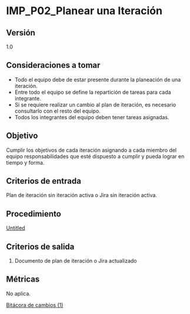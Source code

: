 # IMP_P02_Planear una Iteración

## Versión

1.0

## Consideraciones a tomar[](https://ace-software-development.github.io/Manual-de-Operaciones/docs/FlorImperial/Procesos/P02_Plan%20De%20Iteraci%C3%B3n#consideraciones-a-tomar)

- Todo el equipo debe de estar presente durante la planeación de una iteración.
- Entre todo el equipo se define la repartición de tareas para cada integrante.
- Si se requiere realizar un cambio al plan de iteración, es necesario consultarlo con el resto del equipo.
- Todos los integrantes del equipo deben tener tareas asignadas.

## Objetivo[](https://ace-software-development.github.io/Manual-de-Operaciones/docs/FlorImperial/Procesos/P02_Plan%20De%20Iteraci%C3%B3n#objetivo)

Cumplir los objetivos de cada iteración asignando a cada miembro del equipo responsabilidades que esté dispuesto a cumplir y pueda lograr en tiempo y forma.

## Criterios de entrada[](https://ace-software-development.github.io/Manual-de-Operaciones/docs/FlorImperial/Procesos/P02_Plan%20De%20Iteraci%C3%B3n#criterios-de-entrada)

Plan de iteración sin iteración activa o Jira sin iteración activa.

## Procedimiento[](https://ace-software-development.github.io/Manual-de-Operaciones/docs/FlorImperial/Procesos/P02_Plan%20De%20Iteraci%C3%B3n#procedimiento)

[Untitled](IMP_P02_Planear%20una%20Iteracio%CC%81n%20ed8dbf244e9e4cc6b5c08f8e162744c2/Untitled%20Database%2005c3e81562024211a962d193a8e9f2da.csv)

## Criterios de salida[](https://ace-software-development.github.io/Manual-de-Operaciones/docs/FlorImperial/Procesos/P02_Plan%20De%20Iteraci%C3%B3n#criterios-de-salida)

1) Documento de plan de iteración o Jira actualizado

## Métricas[](https://ace-software-development.github.io/Manual-de-Operaciones/docs/FlorImperial/Procesos/P02_Plan%20De%20Iteraci%C3%B3n#m%C3%A9tricas)

No aplica.

[Bitácora de cambios (1)](IMP_P02_Planear%20una%20Iteracio%CC%81n%20ed8dbf244e9e4cc6b5c08f8e162744c2/Bita%CC%81cora%20de%20cambios%20(1)%202f411fb3f5c646879485ab8e96ca630b.csv)